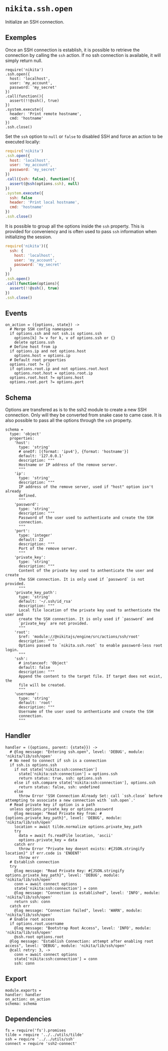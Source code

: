 
# `nikita.ssh.open`

Initialize an SSH connection.

## Exemples

Once an SSH connection is establish, it is possible to retrieve the connection
by calling the `ssh` action. If no ssh connection is available, it will
simply return null.

```
require('nikita')
.ssh.open({
  host: 'localhost',
  user: 'my_account',
  password: 'my_secret'
})
.call(function(){
  assert(!!@ssh(), true)
})
.system.execute({
  header: 'Print remote hostname',
  cmd: 'hostname'
})
.ssh.close()
```

Set the `ssh` option to `null` or `false` to disabled SSH and force an action to be executed 
locally:

```js
require('nikita')
.ssh.open({
  host: 'localhost',
  user: 'my_account',
  password: 'my_secret'
})
.call({ssh: false}, function(){
  assert(@ssh(options.ssh), null)
})
.system.execute({
  ssh: false
  header: 'Print local hostname',
  cmd: 'hostname'
})
.ssh.close()
```

It is possible to group all the options inside the `ssh` property. This is
provided for conveniency and is often used to pass `ssh` information when
initializing the session.

```js
require('nikita')({
  ssh: {
    host: 'localhost',
    user: 'my_account',
    password: 'my_secret'
  }
})
.ssh.open()
.call(function(options){
  assert(!!@ssh(), true)
})
.ssh.close()
```

## Events

    on_action = ({options, state}) ->
      # Merge SSH config namespace
      if options.ssh and not ssh.is options.ssh
        options[k] ?= v for k, v of options.ssh or {}
        delete options.ssh
      # Define host from ip
      if options.ip and not options.host
        options.host = options.ip
      # Default root properties
      options.root ?= {}
      if options.root.ip and not options.root.host
        options.root.host = options.root.ip
      options.root.host ?= options.host
      options.root.port ?= options.port

## Schema


Options are transfered as is to the ssh2 module to create a new SSH connection.
Only will they be converted from snake case to came case. It is also possible to
pass all the options through the `ssh` property.

    schema =
      type: 'object'
      properties:
        'host':
          type: 'string'
          # oneOf: [{format: 'ipv4'}, {format: 'hostname'}]
          default: '127.0.0.1'
          description: """
          Hostname or IP address of the remove server.
          """
        'ip':
          type: 'string'
          description: """
          IP address of the remove server, used if "host" option isn't already
          defined.
          """
        'password':
          type: 'string'
          description: """
          Password of the user used to authenticate and create the SSH
          connection.
          """
        'port':
          type: 'integer'
          default: 22
          description: """
          Port of the remove server.
          """
        'private_key':
          type: 'string'
          description: """
          Content of the private key used to anthenticate the user and create
          the SSH connection. It is only used if `password` is not provided.
          """
        'private_key_path':
          type: 'string'
          default: '~/.ssh/id_rsa'
          description: """
          Local file location of the private key used to anthenticate the user and
          create the SSH connection. It is only used if `password` and
          `private_key` are not provided.
          """
        'root':
          $ref: 'module://@nikitajs/engine/src/actions/ssh/root'
          description: """
          Options passed to `nikita.ssh.root` to enable password-less root login.
          """
        'ssh':
          # instanceof: 'Object'
          default: false
          description: """
          Append the content to the target file. If target does not exist, the
          file will be created.
          """
        'username':
          type: 'string'
          default: 'root'
          description: """
          Username of the user used to anthenticate and create the SSH
          connection.
          """

## Handler

    handler = ({options, parent: {state}}) ->
      # @log message: "Entering ssh.open", level: 'DEBUG', module: 'nikita/lib/ssh/open'
      # No need to connect if ssh is a connection
      if ssh.is options.ssh
        if not state['nikita:ssh:connection']
          state['nikita:ssh:connection'] = options.ssh
          return status: true, ssh: options.ssh
        else if ssh.compare state['nikita:ssh:connection'], options.ssh
          return status: false, ssh: undefined
        else
          throw Error 'SSH Connection Already Set: call `ssh.close` before attempting to associate a new connection with `ssh.open`.'
      # Read private key if option is a path
      unless options.private_key or options.password
        @log message: "Read Private Key from: #{options.private_key_path}", level: 'DEBUG', module: 'nikita/lib/ssh/open'
        location = await tilde.normalize options.private_key_path
        try
          data = await fs.readFile location, 'ascii'
          options.private_key = data
        catch err
          throw Error "Private key doesnt exists: #{JSON.stringify location}" if err.code is 'ENOENT'
          throw err
      # Establish connection
      try
        @log message: "Read Private Key: #{JSON.stringify options.private_key_path}", level: 'DEBUG', module: 'nikita/lib/ssh/open'
        conn = await connect options
        state['nikita:ssh:connection'] = conn
        @log message: "Connection is established", level: 'INFO', module: 'nikita/lib/ssh/open'
        return ssh: conn
      catch err
        @log message: "Connection failed", level: 'WARN', module: 'nikita/lib/ssh/open'
      # Enable root access
      if options.root.username
        @log message: "Bootstrap Root Access", level: 'INFO', module: 'nikita/lib/ssh/open'
        @ssh.root options.root
      @log message: "Establish Connection: attempt after enabling root access", level: 'DEBUG', module: 'nikita/lib/ssh/open'
      @call retry: 3, ->
        conn = await connect options
        state['nikita:ssh:connection'] = conn
        ssh: conn

## Export

    module.exports =
    handler: handler
    on_action: on_action
    schema: schema
    
## Dependencies

    fs = require('fs').promises
    tilde = require '../../utils/tilde'
    ssh = require '../../utils/ssh'
    connect = require 'ssh2-connect'

